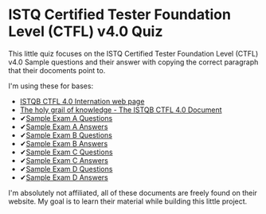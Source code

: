 # ISTQ Certified Tester Foundation Level (CTFL) v4.0 Quiz
This little quiz focuses on the ISTQ Certified Tester Foundation Level (CTFL) v4.0 Sample questions and their answer with copying the correct paragraph that their docoments point to.

I'm using these for bases:
- [ISTQB CTFL 4.0 Internation web page](https://www.istqb.org/certifications/certified-tester-foundation-level-ctfl-v4-0/)
- [The holy grail of knowledge - The ISTQB CTFL 4.0 Document](https://www.istqb.org/wp-content/uploads/2024/11/ISTQB_CTFL_Syllabus_v4.0.1.pdf)
- ✔[Sample Exam A Questions](https://www.istqb.org/wp-content/uploads/2024/11/ISTQB_CTFL_v4.0_Sample-Exam-A-Questions_v1.6.pdf)
- ✔[Sample Exam A Answers](https://www.istqb.org/wp-content/uploads/2024/11/ISTQB_CTFL_v4.0_Sample-Exam-A-Answers_v1.6.pdf)
- ✔[Sample Exam B Questions](https://www.istqb.org/wp-content/uploads/2024/11/ISTQB_CTFL_v4.0_Sample-Exam-B-Questions_v1.6.pdf)
- ✔[Sample Exam B Answers](https://www.istqb.org/wp-content/uploads/2024/11/ISTQB_CTFL_v4.0_Sample-Exam-B-Answers_v1.6.pdf)
- ✔[Sample Exam C Questions](https://www.istqb.org/wp-content/uploads/2024/11/ISTQB_CTFL_v4.0_Sample-Exam-C-Questions_v1.5.pdf)
- ✔[Sample Exam C Answers](https://www.istqb.org/wp-content/uploads/2024/11/ISTQB_CTFL_v4.0_Sample-Exam-C-Answers_v1.5.pdf)
- ✔[Sample Exam D Questions](https://www.istqb.org/wp-content/uploads/2024/11/ISTQB_CTFL_v4.0_Sample-Exam-D-Questions_v1.4.pdf)
- ✔[Sample Exam D Answers](https://www.istqb.org/wp-content/uploads/2024/11/ISTQB_CTFL_v4.0_Sample-Exam-D-Answers_v1.4.pdf)


I'm absolutely not affiliated, all of these documents are freely found on their website. 
My goal is to learn their material while building this little project.
